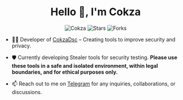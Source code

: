 <h1 align="center">Hello 👋, I'm Cokza</h1>

<p align="center">
  <img src="https://komarev.com/ghpvc/?username=Cokza&label=Profile%20views&color=FFD700&style=flat" alt="Cokza" />
  <img src="https://img.shields.io/badge/dynamic/json?&label=Stars%20Count&color=FFD700&style=flat&style=for-the-badge&query=%24.stars&url=https://api.github-star-counter.workers.dev/user/cokza" alt="Stars">
  <img src="https://img.shields.io/badge/dynamic/json?&label=Forks%20Count&color=FFD700&style=flat&style=for-the-badge&query=%24.forks&url=https://api.github-star-counter.workers.dev/user/cokza" alt="Forks">
</p>

- 👨‍💻 Developer of [CokzaDsc](https://github.com/Cokza/CokzaDsc) – Creating tools to improve security and privacy.

- 🛡 Currently developing Stealer tools for security testing. **Please use these tools in a safe and isolated environment, within legal boundaries, and for ethical purposes only.**

- 📫 Reach out to me on [Telegram](https://t.me/D_E_V_3) for any inquiries, collaborations, or discussions.
